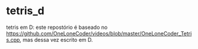 # tetris_d

tetris em D: este repostório é baseado no https://github.com/OneLoneCoder/videos/blob/master/OneLoneCoder_Tetris.cpp, mas dessa vez escrito em D.


